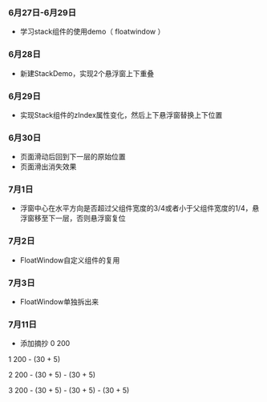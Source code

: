 ### 6月27日-6月29日
* 学习stack组件的使用demo（ floatwindow ）
### 6月28日
* 新建StackDemo，实现2个悬浮窗上下重叠
### 6月29日
* 实现Stack组件的zIndex属性变化，然后上下悬浮窗替换上下位置
### 6月30日
* 页面滑动后回到下一层的原始位置
* 页面滑出消失效果
### 7月1日
* 浮窗中心在水平方向是否超过父组件宽度的3/4或者小于父组件宽度的1/4，悬浮窗移至下一层，否则悬浮窗复位
### 7月2日
* FloatWindow自定义组件的复用
### 7月3日
* FloatWindow单独拆出来

### 7月11日
* 添加摘抄
0 200

1 200 - (30 + 5)

2 200 - (30 + 5) - (30 + 5)

3 200 - (30 + 5) - (30 + 5) - (30 + 5)